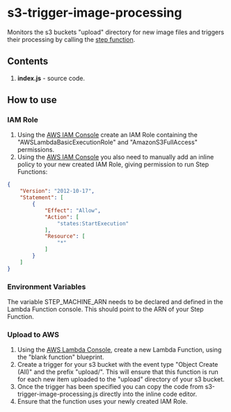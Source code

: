 # s3-trigger-image-processing

Monitors the s3 buckets "upload" directory for new image files and triggers their processing by calling the [step function](https://github.com/goruck/smart-zoneminder/tree/master/aws-step-function).

## Contents

1. **index.js** - source code.

## How to use

### IAM Role

1. Using the [AWS IAM Console](https://aws.amazon.com/console/) create an IAM Role containing the "AWSLambdaBasicExecutionRole" and "AmazonS3FullAccess" permissions. 
2. Using the [AWS IAM Console](https://aws.amazon.com/console/) you also need to manually add an inline policy to your new created IAM Role, giving permission to run Step Functions:
```json
{
    "Version": "2012-10-17",
    "Statement": [
        {
            "Effect": "Allow",
            "Action": [
                "states:StartExecution"
            ],
            "Resource": [
                "*"
            ]
        }
    ]
}
```

### Environment Variables

The variable STEP_MACHINE_ARN needs to be declared and defined in the Lambda Function console.  This should point to the ARN of your Step Function. 

### Upload to AWS

1. Using the [AWS Lambda Console](https://aws.amazon.com/lambda), create a new Lambda Function, using the "blank function" blueprint.
2. Create a trigger for your s3 bucket with the event type "Object Create (All)" and the prefix "upload/".  This will ensure that this function is run for each new item uploaded to the "upload" directory of your s3 bucket.
3. Once the trigger has been specified you can copy the code from s3-trigger-image-processing.js directly into the inline code editor.
4. Ensure that the function uses your newly created IAM Role.